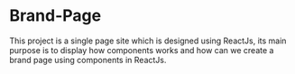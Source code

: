 # Brand-Page
This project is a single page site which is designed using ReactJs, its main purpose is to display how components works and how can we create a brand page using components in ReactJs.
